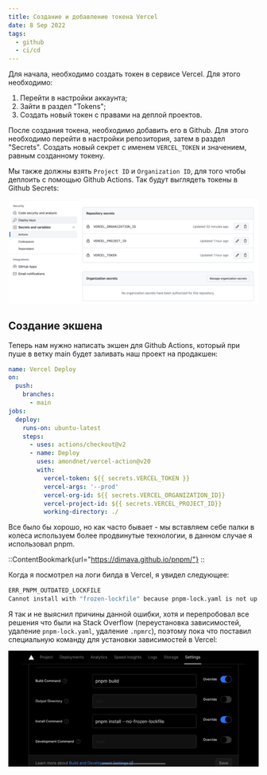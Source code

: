 ```yaml
---
title: Создание и добавление токена Vercel
date: 8 Sep 2022
tags:
  - github
  - ci/cd
---
```


Для начала, необходимо создать токен в сервисе Vercel. Для этого необходимо:
1. Перейти в настройки аккаунта;
2. Зайти в раздел "Tokens";
3. Создать новый токен с правами на деплой проектов.

После создания токена, необходимо добавить его в Github. Для этого необходимо перейти в настройки репозитория, затем в раздел "Secrets".
Создать новый секрет с именем `VERCEL_TOKEN` и значением, равным созданному токену.

Мы также должны взять `Project ID` и `Organization ID`, для того чтобы деплоить с помощью Github Actions.
Так будут выглядеть токены в Github Secrets:

![](assets/github.png)

## Создание экшена
Теперь нам нужно написать экшен для Github Actions, который при пуше в ветку main будет заливать наш проект на продакшен:
```yml
name: Vercel Deploy
on:
  push:
    branches:
      - main
jobs:
  deploy:
    runs-on: ubuntu-latest
    steps:
      - uses: actions/checkout@v2
      - name: Deploy
        uses: amondnet/vercel-action@v20
        with:
          vercel-token: ${{ secrets.VERCEL_TOKEN }}
          vercel-args: '--prod'
          vercel-org-id: ${{ secrets.VERCEL_ORGANIZATION_ID}}
          vercel-project-id: ${{ secrets.VERCEL_PROJECT_ID}}
          working-directory: ./
```

Все было бы хорошо, но как часто бывает - мы вставляем себе палки в колеса используем более продвинутые технологии, в данном случае я использовал pnpm.

::ContentBookmark{url="https://dimava.github.io/pnpm/"}
::

Когда я посмотрел на логи билда в Vercel, я увидел следующее:
```bash
ERR_PNPM_OUTDATED_LOCKFILE
Cannot install with "frozen-lockfile" because pnpm-lock.yaml is not up to date with package.json
```

Я так и не выяснил причины данной ошибки, хотя и перепробовал все решения что были на Stack Overflow
(переустановка зависимостей, удаление `pnpm-lock.yaml`, удаление `.npmrc`), поэтому пока что поставил специальную команду
для установки зависимостей в Vercel:

![](assets/build-vercel.png)
